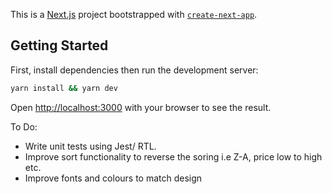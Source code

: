 This is a [Next.js](https://nextjs.org/) project bootstrapped with [`create-next-app`](https://github.com/vercel/next.js/tree/canary/packages/create-next-app).

## Getting Started

First, install dependencies then run the development server:

```bash
yarn install && yarn dev
```

Open [http://localhost:3000](http://localhost:3000) with your browser to see the result.


To Do: 
- Write unit tests using Jest/ RTL.
- Improve sort functionality to reverse the soring i.e Z-A, price low to high etc.
- Improve fonts and colours to match design</ol>
